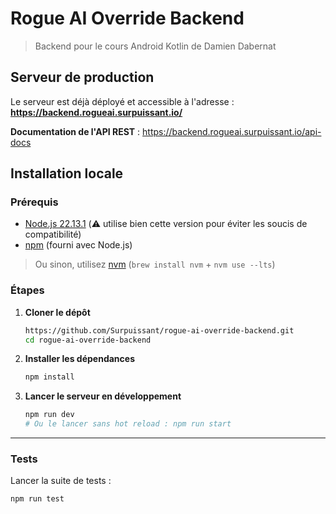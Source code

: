 # Rogue AI Override Backend
> Backend pour le cours Android Kotlin de Damien Dabernat

## Serveur de production

Le serveur est déjà déployé et accessible à l'adresse :
**https://backend.rogueai.surpuissant.io/**

**Documentation de l'API REST** : https://backend.rogueai.surpuissant.io/api-docs

## Installation locale

### Prérequis
- [Node.js 22.13.1](https://nodejs.org/) (⚠️ utilise bien cette version pour éviter les soucis de compatibilité)
- [npm](https://www.npmjs.com/) (fourni avec Node.js)

> Ou sinon, utilisez [nvm](https://github.com/nvm-sh/nvm) (`brew install nvm` + `nvm use --lts`)

### Étapes

1. **Cloner le dépôt**
   ```bash
   https://github.com/Surpuissant/rogue-ai-override-backend.git
   cd rogue-ai-override-backend
   ```

2. **Installer les dépendances**
   ```bash
   npm install
   ```

3. **Lancer le serveur en développement**
   ```bash
   npm run dev 
   # Ou le lancer sans hot reload : npm run start
   ```

---

### Tests

Lancer la suite de tests :

```bash
npm run test
```